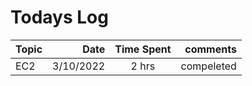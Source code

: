 # Todays Log
   | Topic| Date | Time Spent | comments | 
| :------- | ----: | :---: | ----------------------------: |
| EC2 | 3/10/2022 | 2 hrs | compeleted |

